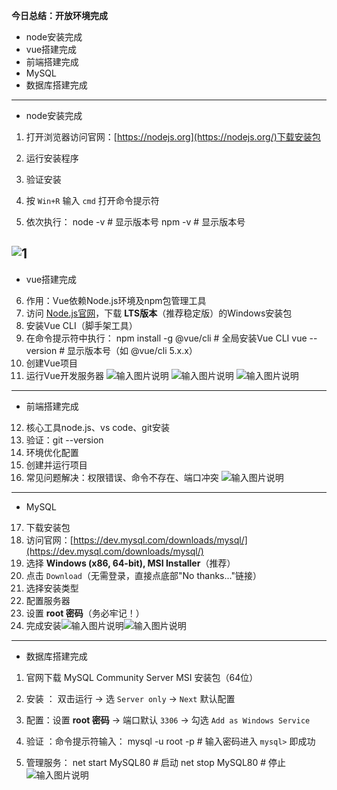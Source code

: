 **今日总结：开放环境完成**
- node安装完成
- vue搭建完成 
- 前端搭建完成
- MySQL
- 数据库搭建完成


---

- node安装完成
1. 打开浏览器访问官网：[https://nodejs.org](https://nodejs.org/)下载安装包
2. 运行安装程序
3. 验证安装
4. 按 `Win+R` 输入 `cmd` 打开命令提示符
    
5.  依次执行：
    node -v  # 显示版本号
    npm -v   # 显示版本号

![1](https://github.com/user-attachments/assets/b4557cab-6ca8-44dd-83c9-d3a667a57173)
---
- vue搭建完成 
6. 作用：Vue依赖Node.js环境及npm包管理工具
7. 访问 [Node.js官网](https://nodejs.org/)，下载 **LTS版本**（推荐稳定版）的Windows安装包
8. 安装Vue CLI（脚手架工具）
9. 在命令提示符中执行：
	 npm install -g @vue/cli  # 全局安装Vue CLI
	 vue --version  # 显示版本号（如 @vue/cli 5.x.x）
10. 创建Vue项目
11. 运行Vue开发服务器
![输入图片说明](/imgs/2025-06-18/Fdn4ij0TkSBxL5AO.png)
![输入图片说明](/imgs/2025-06-18/dqFzRBhDZf4gQzWR.png)
![输入图片说明](/imgs/2025-06-18/a5SRoUopiGVBwt8q.png)

---
- 前端搭建完成
12. 核心工具node.js、vs code、git安装
13. 验证：git --version
14. 环境优化配置 
15. 创建并运行项目
16. 常见问题解决：权限错误、命令不存在、端口冲突
![输入图片说明](/imgs/2025-06-18/9OpwUGl8G6XOjTht.png)
---
- MySQL
17. 下载安装包
18. 访问官网：[https://dev.mysql.com/downloads/mysql/](https://dev.mysql.com/downloads/mysql/)  
19.  选择 **Windows (x86, 64-bit), MSI Installer**（推荐）
20.  点击 `Download`（无需登录，直接点底部"No thanks..."链接）
21.  选择安装类型
22.  配置服务器
23. 设置 **root 密码**（务必牢记！） 
24.  完成安装![输入图片说明](/imgs/2025-06-18/mZ6y4lclNBbmtgkT.png)![输入图片说明](/imgs/2025-06-18/cxwmO94HJR6TUkEJ.png)
---
- 数据库搭建完成
1.  官网下载 MySQL Community Server MSI 安装包（64位）
2.  安装 ： 双击运行 → 选 `Server only` → `Next` 默认配置
    
3.  配置：设置 **root 密码** → 端口默认 `3306` → 勾选 `Add as Windows Service` 
4.  验证 ：命令提示符输入：
    mysql -u root -p  # 输入密码进入 `mysql>` 即成功
5.  管理服务：
    net start MySQL80  # 启动
    net stop MySQL80   # 停止
![输入图片说明](/imgs/2025-06-18/VDtCDt5SWfwSdLBd.png)
